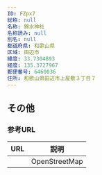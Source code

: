 ```yaml
---
ID: FZpx7
総称: null
名称: 錦水神社
名称読み: null
別名: null
都道府県: 和歌山県
区域: 田辺市
緯度: 33.7304893
経度: 135.3727967
郵便番号: 6460036
住所: 和歌山県田辺市上屋敷３丁目７
---
```


## その他

### 参考URL

| URL | 説明          |
| --- | ------------- |
|     | OpenStreetMap |
